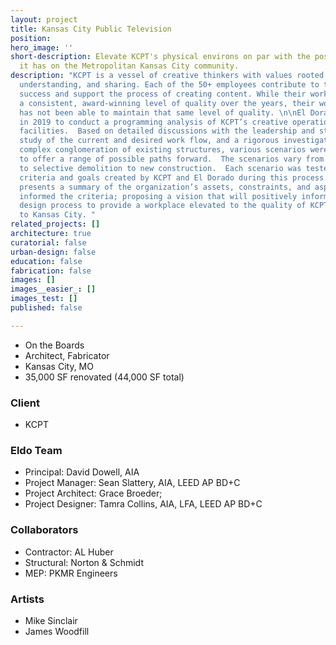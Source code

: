 ```yaml
---
layout: project
title: Kansas City Public Television
position: 
hero_image: ''
short-description: Elevate KCPT's physical environs on par with the positive impact
  it has on the Metropolitan Kansas City community.
description: "KCPT is a vessel of creative thinkers with values rooted in listening,
  understanding, and sharing. Each of the 50+ employees contribute to the company’s
  success and support the process of creating content. While their work has been at
  a consistent, award-winning level of quality over the years, their workplace environment
  has not been able to maintain that same level of quality. \n\nEl Dorado was hired
  in 2019 to conduct a programming analysis of KCPT’s creative operations and existing
  facilities.  Based on detailed discussions with the leadership and staff, a comparative
  study of the current and desired work flow, and a rigorous investigation of the
  complex conglomeration of existing structures, various scenarios were developed
  to offer a range of possible paths forward.  The scenarios vary from minimal renovations
  to selective demolition to new construction.  Each scenario was tested based on
  criteria and goals created by KCPT and El Dorado during this process.  The report
  presents a summary of the organization’s assets, constraints, and aspirations that
  informed the criteria; proposing a vision that will positively inform the upcoming
  design process to provide a workplace elevated to the quality of KCPT’s contributions
  to Kansas City. "
related_projects: []
architecture: true
curatorial: false
urban-design: false
education: false
fabrication: false
images: []
images__easier_: []
images_test: []
published: false

---
```

* On the Boards
* Architect, Fabricator
* Kansas City, MO
* 35,000 SF renovated (44,000 SF total)

### Client

* KCPT

### Eldo Team

* Principal: David Dowell, AIA
* Project Manager: Sean Slattery, AIA, LEED AP BD+C
* Project Architect: Grace Broeder; 
* Project Designer: Tamra Collins, AIA, LFA, LEED AP BD+C

### Collaborators

* Contractor: AL Huber
* Structural: Norton & Schmidt
* MEP: PKMR Engineers

### Artists

* Mike Sinclair
* James Woodfill